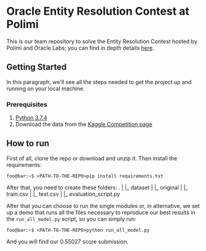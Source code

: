 # Oracle Entity Resolution Contest at Polimi
This is our team repository to solve the Entity Resolution Contest hosted by Polimi and Oracle Labs; you can find in depth details [here](https://www.kaggle.com/c/oracle-polimi-contest-2019/overview).

## Getting Started
In this paragraph, we'll see all the steps needed to get the project up and running on your local machine.
### Prerequisites
1. [Python 3.7.4](https://www.python.org/downloads/release/python-374/)
2. Download the data from the [Kaggle Competition page](https://www.kaggle.com/c/oracle-polimi-contest-2019/data)

## How to run
First of all, clone the repo or download and unzip it. Then install the requirements:
```console
foo@bar:~$ <PATH-TO-THE-REPO>pip install requirements.txt 
```
After that, you need to create these folders:
.
|
|_ dataset
|        |_ original
|                  |_ train.csv
|                  |_ test.csv
|                  |_ evaluation_script.py

After that you can choose to run the single modules or, in alternative, we set up a demo that runs all the files necessary to reproduce our best results in the `run_all_model.py` script, so you can simply run:
```console
foo@bar:~$ <PATH-TO-THE-REPO>python run_all_model.py
```
And you will find our 0.55027 score submission. 
